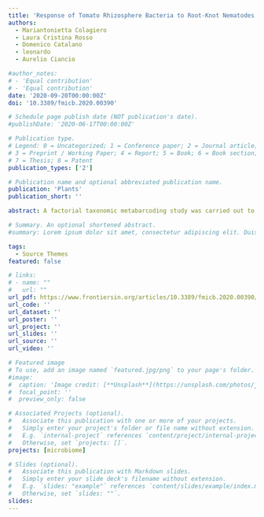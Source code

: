 ```yaml
---
title: 'Response of Tomato Rhizosphere Bacteria to Root-Knot Nematodes, Fenamiphos and Sampling Time Shows Differential Effects on Low Level Taxa'
authors:
  - Mariantonietta Colagiero
  - Laura Cristina Rosso
  - Domenico Catalano
  - leonardo
  - Aurelio Ciancio

#author_notes:
# - 'Equal contribution'
# - 'Equal contribution'
date: '2020-09-20T00:00:00Z'
doi: '10.3389/fmicb.2020.00390'

# Schedule page publish date (NOT publication's date).
#publishDate: '2020-06-17T00:00:00Z'

# Publication type.
# Legend: 0 = Uncategorized; 1 = Conference paper; 2 = Journal article;
# 3 = Preprint / Working Paper; 4 = Report; 5 = Book; 6 = Book section;
# 7 = Thesis; 8 = Patent
publication_types: ['2']

# Publication name and optional abbreviated publication name.
publication: 'Plants'
publication_short: ''

abstract: A factorial taxonomic metabarcoding study was carried out to determine the effect of root-knot nematodes (Meloidogyne incognita, RKN) and the nematocide fenamiphos on the rhizosphere microbiome of tomato. Plants inoculated (or not) with RKN second-stage juveniles (J2), and treated (or not) with the nematocide, were tested in a 6 months greenhouse assay using a RKN-free soil proceeding from an organic crop. Rhizosphere soil was sampled at J2 inoculation, 3 months later (before the second nematocidal treatment), and again after 3 months. At each sampling, the RNAs were extracted and the 16S rRNA V4 regions sequenced with a Next Generation Sequencing (NGS) protocol. Changes in bacteria metagenomic profiles showed an effect of the treatments applied, with different representations of taxa in samples receiving nematodes and fenamiphos, at the two sampling times. In general, a tendence was observed toward an increase number of OTUs at 6 months, in all treatments. β-Proteobacteria were the most abundant class, for all treatments and times. When compared to soil before transplanting, the presence of tomato roots increased frequency of Actinobacteria and Thermoleophilia, reducing abundance of Solibacteres. At lowest taxonomic levels the samples clustered in groups congruent with the treatments applied, with OTUs differentially represented in relation to RKN and/or fenamiphos applications. Bacillus, Corynebacterium, Streptococcus, and Staphylococcus were more represented at 6 months in samples inoculated with RKN. The nematodes with the nematocide application increased the emergence of rare OTUs or reduced/enhanced the abundance of other taxa, from different lineages.

# Summary. An optional shortened abstract.
#summary: Lorem ipsum dolor sit amet, consectetur adipiscing elit. Duis posuere tellus ac convallis placerat. Proin tincidunt magna sed ex sollicitudin condimentum.

tags:
  - Source Themes
featured: false

# links:
# - name: ""
#   url: ""
url_pdf: https://www.frontiersin.org/articles/10.3389/fmicb.2020.00390/full
url_code: ''
url_dataset: ''
url_poster: ''
url_project: ''
url_slides: ''
url_source: ''
url_video: ''

# Featured image
# To use, add an image named `featured.jpg/png` to your page's folder.
#image:
#  caption: 'Image credit: [**Unsplash**](https://unsplash.com/photos/jdD8gXaTZsc)'
#  focal_point: ''
#  preview_only: false

# Associated Projects (optional).
#   Associate this publication with one or more of your projects.
#   Simply enter your project's folder or file name without extension.
#   E.g. `internal-project` references `content/project/internal-project/index.md`.
#   Otherwise, set `projects: []`.
projects: [microbiome]

# Slides (optional).
#   Associate this publication with Markdown slides.
#   Simply enter your slide deck's filename without extension.
#   E.g. `slides: "example"` references `content/slides/example/index.md`.
#   Otherwise, set `slides: ""`.
slides:
---
```

